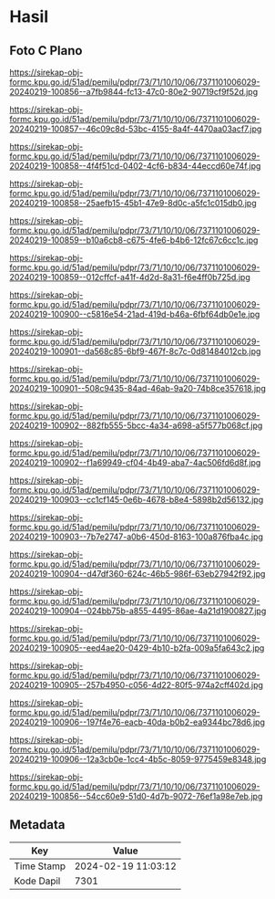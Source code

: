 # Hasil

## Foto C Plano

https://sirekap-obj-formc.kpu.go.id/51ad/pemilu/pdpr/73/71/10/10/06/7371101006029-20240219-100856--a7fb9844-fc13-47c0-80e2-90719cf9f52d.jpg

https://sirekap-obj-formc.kpu.go.id/51ad/pemilu/pdpr/73/71/10/10/06/7371101006029-20240219-100857--46c09c8d-53bc-4155-8a4f-4470aa03acf7.jpg

https://sirekap-obj-formc.kpu.go.id/51ad/pemilu/pdpr/73/71/10/10/06/7371101006029-20240219-100858--4f4f51cd-0402-4cf6-b834-44eccd60e74f.jpg

https://sirekap-obj-formc.kpu.go.id/51ad/pemilu/pdpr/73/71/10/10/06/7371101006029-20240219-100858--25aefb15-45b1-47e9-8d0c-a5fc1c015db0.jpg

https://sirekap-obj-formc.kpu.go.id/51ad/pemilu/pdpr/73/71/10/10/06/7371101006029-20240219-100859--b10a6cb8-c675-4fe6-b4b6-12fc67c6cc1c.jpg

https://sirekap-obj-formc.kpu.go.id/51ad/pemilu/pdpr/73/71/10/10/06/7371101006029-20240219-100859--012cffcf-a41f-4d2d-8a31-f6e4ff0b725d.jpg

https://sirekap-obj-formc.kpu.go.id/51ad/pemilu/pdpr/73/71/10/10/06/7371101006029-20240219-100900--c5816e54-21ad-419d-b46a-6fbf64db0e1e.jpg

https://sirekap-obj-formc.kpu.go.id/51ad/pemilu/pdpr/73/71/10/10/06/7371101006029-20240219-100901--da568c85-6bf9-467f-8c7c-0d81484012cb.jpg

https://sirekap-obj-formc.kpu.go.id/51ad/pemilu/pdpr/73/71/10/10/06/7371101006029-20240219-100901--508c9435-84ad-46ab-9a20-74b8ce357618.jpg

https://sirekap-obj-formc.kpu.go.id/51ad/pemilu/pdpr/73/71/10/10/06/7371101006029-20240219-100902--882fb555-5bcc-4a34-a698-a5f577b068cf.jpg

https://sirekap-obj-formc.kpu.go.id/51ad/pemilu/pdpr/73/71/10/10/06/7371101006029-20240219-100902--f1a69949-cf04-4b49-aba7-4ac506fd6d8f.jpg

https://sirekap-obj-formc.kpu.go.id/51ad/pemilu/pdpr/73/71/10/10/06/7371101006029-20240219-100903--cc1cf145-0e6b-4678-b8e4-5898b2d56132.jpg

https://sirekap-obj-formc.kpu.go.id/51ad/pemilu/pdpr/73/71/10/10/06/7371101006029-20240219-100903--7b7e2747-a0b6-450d-8163-100a876fba4c.jpg

https://sirekap-obj-formc.kpu.go.id/51ad/pemilu/pdpr/73/71/10/10/06/7371101006029-20240219-100904--d47df360-624c-46b5-986f-63eb27942f92.jpg

https://sirekap-obj-formc.kpu.go.id/51ad/pemilu/pdpr/73/71/10/10/06/7371101006029-20240219-100904--024bb75b-a855-4495-86ae-4a21d1900827.jpg

https://sirekap-obj-formc.kpu.go.id/51ad/pemilu/pdpr/73/71/10/10/06/7371101006029-20240219-100905--eed4ae20-0429-4b10-b2fa-009a5fa643c2.jpg

https://sirekap-obj-formc.kpu.go.id/51ad/pemilu/pdpr/73/71/10/10/06/7371101006029-20240219-100905--257b4950-c056-4d22-80f5-974a2cff402d.jpg

https://sirekap-obj-formc.kpu.go.id/51ad/pemilu/pdpr/73/71/10/10/06/7371101006029-20240219-100906--197f4e76-eacb-40da-b0b2-ea9344bc78d6.jpg

https://sirekap-obj-formc.kpu.go.id/51ad/pemilu/pdpr/73/71/10/10/06/7371101006029-20240219-100906--12a3cb0e-1cc4-4b5c-8059-9775459e8348.jpg

https://sirekap-obj-formc.kpu.go.id/51ad/pemilu/pdpr/73/71/10/10/06/7371101006029-20240219-100856--54cc60e9-51d0-4d7b-9072-76ef1a98e7eb.jpg


## Metadata

| Key        | Value               |
| ---------- | ------------------- |
| Time Stamp | 2024-02-19 11:03:12 |
| Kode Dapil | 7301                |



